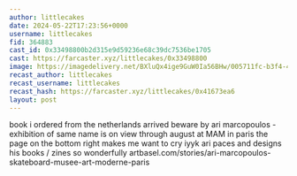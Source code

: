 ```yaml
---
author: littlecakes
date: 2024-05-22T17:23:56+0000
username: littlecakes
fid: 364883
cast_id: 0x33498800b2d315e9d59236e68c39dc7536be1705
cast: https://farcaster.xyz/littlecakes/0x33498800
image: https://imagedelivery.net/BXluQx4ige9GuW0Ia56BHw/005711fc-b3f4-48f3-097b-07180b6e6900/original
recast_author: littlecakes
recast_username: littlecakes
recast_hash: https://farcaster.xyz/littlecakes/0x41673ea6
layout: post
---
```


book i ordered from the netherlands arrived
beware by ari marcopoulos - exhibition of same name is on view through august at MAM in paris
the page on the bottom right makes me want to cry iyyk
ari paces and designs his books / zines so wonderfully
artbasel.com/stories/ari-marcopoulos-skateboard-musee-art-moderne-paris

<img src='https://imagedelivery.net/BXluQx4ige9GuW0Ia56BHw/005711fc-b3f4-48f3-097b-07180b6e6900/original' alt='' referrerpolicy='no-referrer'/>
